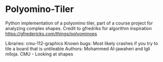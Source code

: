 # Polyomino-Tiler
Python implementation of a polyomino tiler, part of a course project for analyzing complex shapes. Credit to gfredriks for algorithm inspiration https://gfredericks.com/things/polyominoes


Libraries: cmu-112-graphics
Known bugs: Most likely crashes if you try to tile a board that is untileable
Authors: Mohammed Al-jawaheri and Igli mlloja. CMU - Looking at shapes
